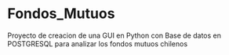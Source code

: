 # Fondos_Mutuos
Proyecto de creacion de una GUI en Python con Base de datos en POSTGRESQL para analizar los fondos mutuos chilenos
